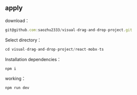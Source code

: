 ## apply

download：

```js
git@github.com:saozhu2333/visual-drag-and-drop-project.git
```

Select directory：

```js
cd visual-drag-and-drop-project/react-mobx-ts
```

Installation dependencies：

```
npm i
```

working：

```
npm run dev
```

